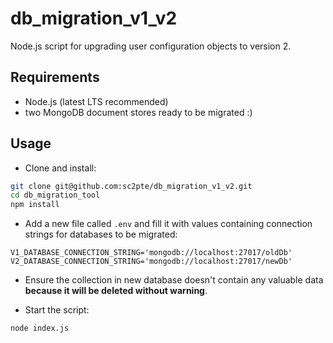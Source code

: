 # db_migration_v1_v2

Node.js script for upgrading user configuration objects to version 2.

## Requirements

* Node.js (latest LTS recommended)
* two MongoDB document stores ready to be migrated :)

## Usage

* Clone and install:

```bash
git clone git@github.com:sc2pte/db_migration_v1_v2.git
cd db_migration_tool
npm install
```

* Add a new file called `.env` and fill it with values containing connection strings for databases to be migrated:

```
V1_DATABASE_CONNECTION_STRING='mongodb://localhost:27017/oldDb'
V2_DATABASE_CONNECTION_STRING='mongodb://localhost:27017/newDb'
```

* Ensure the collection in new database doesn't contain any valuable data **because it will be deleted without warning**.

* Start the script:

```
node index.js
```
